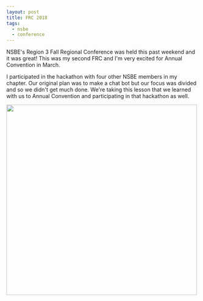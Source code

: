 ```yaml
---
layout: post
title: FRC 2018
tags:
  - nsbe
  - conference
---
```


NSBE's Region 3 Fall Regional Conference was held this past weekend and it was great! This was my second FRC and I'm very excited for Annual Convention in March.

I participated in the hackathon with four other NSBE members in my chapter. Our original plan was to make a chat bot but our focus was divided and so we didn't get much done. We're taking this lesson that we learned with us to Annual Convention and participating in that hackathon as well.

<img src="/public/images/blog/frc18.jpg" alt="" width="500" style="margin: 0 auto;">
